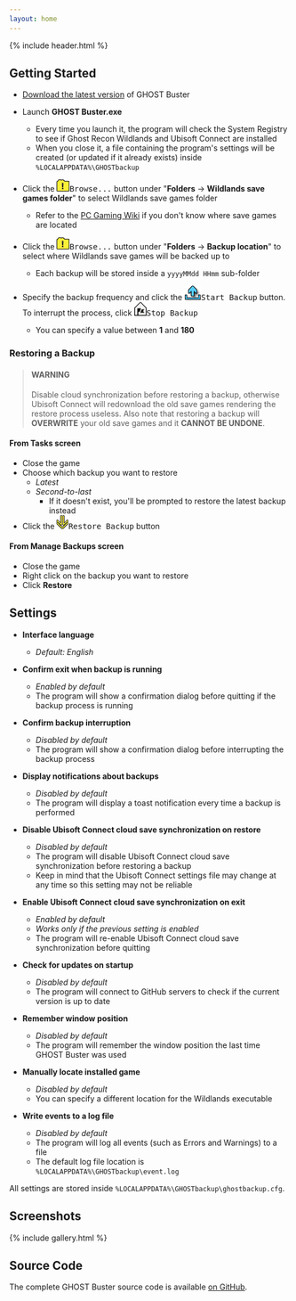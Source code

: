 ```yaml
---
layout: home
---
```


<!-- markdownlint-disable-next-line MD041 -->
{% include header.html %}

## Getting Started

- [Download the latest version](https://github.com/Strappazzon/GRW-GHOST-Buster/releases/latest) of GHOST Buster

- Launch **GHOST Buster.exe**
  - Every time you launch it, the program will check the System Registry to see if Ghost Recon Wildlands and Ubisoft Connect are installed
  - When you close it, a file containing the program's settings will be created (or updated if it already exists) inside `%LOCALAPPDATA%\GHOSTbackup`

- Click the <kbd><img src="assets/img/ico/grw-intel.png" alt="">Browse...</kbd> button under "**Folders** -> **Wildlands save games folder**"
  to select Wildlands save games folder
  - Refer to the [PC Gaming Wiki](https://www.pcgamingwiki.com/wiki/Tom_Clancy%27s_Ghost_Recon_Wildlands#Save_game_data_location)
    if you don't know where save games are located

- Click the <kbd><img src="assets/img/ico/grw-intel.png" alt="">Browse...</kbd> button under "**Folders** -> **Backup location**"
  to select where Wildlands save games will be backed up to
  - Each backup will be stored inside a `yyyyMMdd HHmm` sub-folder

- Specify the backup frequency and click the <kbd><img src="assets/img/ico/grw-skill.png" alt="">Start Backup</kbd> button.
  To interrupt the process, click <kbd><img src="assets/img/ico/grw-rally.png" alt="">Stop Backup</kbd>
  - You can specify a value between **1** and **180**

### Restoring a Backup

> #### WARNING
>
> Disable cloud synchronization before restoring a backup, otherwise Ubisoft Connect will redownload the old save games
> rendering the restore process useless. Also note that restoring a backup will **OVERWRITE** your old save games and
> it **CANNOT BE UNDONE**.

#### From Tasks screen

- Close the game
- Choose which backup you want to restore
  - *Latest*
  - *Second-to-last*
    - If it doesn't exist, you'll be prompted to restore the latest backup instead
- Click the <kbd><img src="assets/img/ico/grw-mission.png" alt="">Restore Backup</kbd> button

#### From Manage Backups screen

- Close the game
- Right click on the backup you want to restore
- Click **Restore**

## Settings

- **Interface language**
  - *Default: English*

- **Confirm exit when backup is running**
  - *Enabled by default*
  - The program will show a confirmation dialog before quitting if the backup process is running

- **Confirm backup interruption**
  - *Disabled by default*
  - The program will show a confirmation dialog before interrupting the backup process

- **Display notifications about backups**
  - *Disabled by default*
  - The program will display a toast notification every time a backup is performed

- **Disable Ubisoft Connect cloud save synchronization on restore**
  - *Disabled by default*
  - The program will disable Ubisoft Connect cloud save synchronization before restoring a backup
  - Keep in mind that the Ubisoft Connect settings file may change at any time so this setting may not be reliable

- **Enable Ubisoft Connect cloud save synchronization on exit**
  - *Enabled by default*
  - *Works only if the previous setting is enabled*
  - The program will re-enable Ubisoft Connect cloud save synchronization before quitting

- **Check for updates on startup**
  - *Disabled by default*
  - The program will connect to GitHub servers to check if the current version is up to date

- **Remember window position**
  - *Disabled by default*
  - The program will remember the window position the last time GHOST Buster was used

- **Manually locate installed game**
  - *Disabled by default*
  - You can specify a different location for the Wildlands executable

- **Write events to a log file**
  - *Disabled by default*
  - The program will log all events (such as Errors and Warnings) to a file
  - The default log file location is `%LOCALAPPDATA%\GHOSTbackup\event.log`

All settings are stored inside `%LOCALAPPDATA%\GHOSTbackup\ghostbackup.cfg`.

## Screenshots

{% include gallery.html %}

## Source Code

The complete GHOST Buster source code is available [on GitHub](https://github.com/Strappazzon/GRW-GHOST-Buster).
